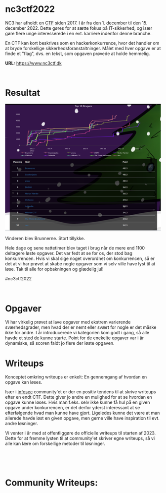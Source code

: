 # nc3ctf2022

NC3 har afholdt en [CTF](https://en.wikipedia.org/wiki/Capture_the_flag) siden 2017. I år fra den 1. december til den 15. december 2022. Dette gøres for at sætte fokus på IT-sikkerhed, og især gøre flere unge interesserede i en evt. karriere indenfor denne branche.

En CTF kan kort beskrives som en hackerkonkurrence, hvor det handler om at bryde forskellige sikkerhedsforanstaltninger. Målet med hver opgave er at finde et "flag", dvs. en tekst, som opgaven prøvede at holde hemmelig.


**URL:** https://www.nc3ctf.dk

&nbsp;
&nbsp;
&nbsp;

# Resultat

![](Billeder/NC3CTF2022_scoreboard.PNG)

Vinderen blev Brunnerne. Stort tillykke.

Hele dage og sene nattetimer blev taget i brug når de mere end 1100 deltagere løste opgaver. Det var fedt at se for os, der stod bag konkurrencen. Hvis vi skal sige noget overordnet om konkurrencen, så er det at vi har prøvet at skabe nogle opgaver som vi selv ville have lyst til at løse. Tak til alle for opbakningen og glædelig jul!

#nc3ctf2022

&nbsp;
&nbsp;
&nbsp;
&nbsp;


# Opgaver

Vi har virkelig prøvet at lave opgaver med ekstrem varierende sværhedsgrader, men hvad der er nemt eller svært for nogle er det måske ikke for andre. I år introducerede vi kategorien kom godt i gang, så alle havde et sted de kunne starte.
Point for de enekelte opgaver var i år dynamiske, så scoren faldt jo flere der løste opgaven. 


# Writeups

Konceptet omkring writeups er enkelt: En gennemgang af hvordan en opgave kan løses.

Især i [infosec](https://en.wikipedia.org/wiki/Information_security) community'et er der en positiv tendens til at skrive writeups efter en endt CTF. Dette giver jo andre en mulighed for at se hvordan en opgave kunne løses. Hvis man f.eks. selv ikke kunne få hul på en given opgave under konkurrencen, er det derfor yderst interessant at se efterfølgende hvad man kunne have gjort. Ligeledes kunne det være at man allerede havde løst en given opgave, men gerne ville have inspiration til evt. andre løsninger.

Vi venter i år med at offentliggøre de officielle writeups til starten af 2023. Dette for at fremme lysten til at community'et skriver egne writeups, så vi alle kan lære om forskellige metoder til løsninger.


&nbsp;

&nbsp;

# Community Writeups:

